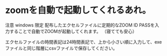 # zoomを自動で起動してくれるあれ。
注意 windows 限定
配布したエクセルファイルに定期的なZOOM ID PASSを入力することで自動でZOOMが起動してくれます。
（寝てても安心）

エクセルファイルの時間表記は24時間表記で、上から小さい順に入力して、exeファイルと同じ階層にcsvファイルで保存してください。
